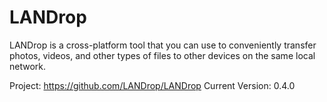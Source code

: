# LANDrop

LANDrop is a cross-platform tool that you can use to conveniently transfer photos, videos, and other types of files to other devices on the same local network.

Project: https://github.com/LANDrop/LANDrop
Current Version: 0.4.0